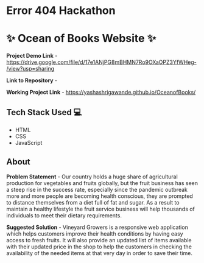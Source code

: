 # Error 404 Hackathon

# ✨ Ocean of Books Website  ✨

**Project Demo Link** - https://drive.google.com/file/d/17e1ANjPG8mBHMN7Ro9OXaOPZ3YfWHeg-/view?usp=sharing

**Link to Repository** - 

**Working Project Link** - https://yashashrigawande.github.io/OceanofBooks/

## Tech Stack Used 💻

- HTML
- CSS
- JavaScript

## About

**Problem Statement** - Our country holds a huge share of agricultural production for vegetables and fruits globally, but the fruit business has seen a steep rise in the success rate, especially since the pandemic outbreak more and more people are becoming health conscious, they are prompted to distance themselves from a diet full of fat and sugar. As a result to maintain a healthy lifestyle the fruit service business will help thousands of individuals to meet their dietary requirements. 

**Suggested Solution** - Vineyard Growers is a responsive web application which helps customers improve their health conditions by having easy access to fresh fruits. It will also provide an updated list of items available with their updated price in the shop to help the customers in checking the availability of the needed items at that very day in order to save their time. 
